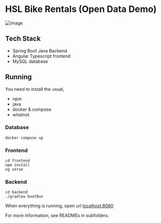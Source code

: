 # HSL Bike Rentals (Open Data Demo)

![image](https://github.com/enderi/hsl-bike-rentals/assets/2479020/f6f7674a-6e1c-47cc-9b67-0dc8a5dfb5c6)

## Tech Stack
- Spring Boot Java Backend
- Angular Typescript frontend
- MySQL database


## Running
You need to install the usual, 
- npm
- java
- docker & compose
- whatnot

### Database
```
docker compose up
```
### Frontend
```
cd frontend
npm install
ng serve
```

### Backend
```
cd backend
./gradlew bootRun
```

When everything is running, open url [localhost:8080](http://localhost:8080)

For more information, see READMEs in subfolders.
